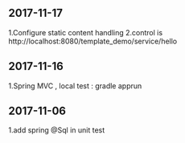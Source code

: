 ## 2017-11-17
1.Configure static content handling
2.control is http://localhost:8080/template_demo/service/hello
## 2017-11-16
1.Spring MVC , local test : gradle apprun
## 2017-11-06
1.add spring @Sql in unit test